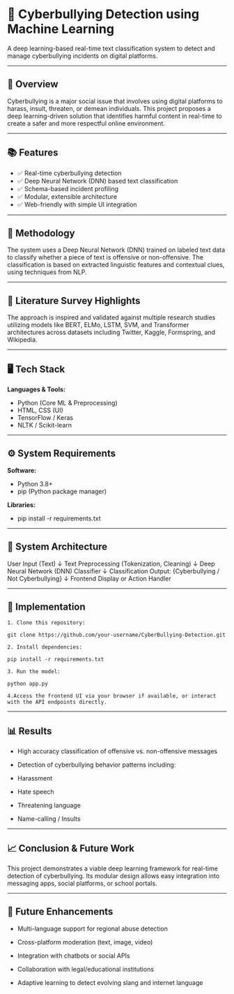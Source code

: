 # 🚨 Cyberbullying Detection using Machine Learning

A deep learning-based real-time text classification system to detect and manage cyberbullying incidents on digital platforms.

---

## 📌 Overview

Cyberbullying is a major social issue that involves using digital platforms to harass, insult, threaten, or demean individuals. This project proposes a deep learning-driven solution that identifies harmful content in real-time to create a safer and more respectful online environment.

---

## 📚 Features

- ✅ Real-time cyberbullying detection
- ✅ Deep Neural Network (DNN) based text classification
- ✅ Schema-based incident profiling
- ✅ Modular, extensible architecture
- ✅ Web-friendly with simple UI integration

---

## 🧠 Methodology

The system uses a Deep Neural Network (DNN) trained on labeled text data to classify whether a piece of text is offensive or non-offensive. The classification is based on extracted linguistic features and contextual clues, using techniques from NLP.

---

## 🔬 Literature Survey Highlights

The approach is inspired and validated against multiple research studies utilizing models like BERT, ELMo, LSTM, SVM, and Transformer architectures across datasets including Twitter, Kaggle, Formspring, and Wikipedia.

---

## 🖥️ Tech Stack

**Languages & Tools:**
- Python (Core ML & Preprocessing)
- HTML, CSS (UI)
- TensorFlow / Keras
- NLTK / Scikit-learn

---

## ⚙️ System Requirements

**Software:**
- Python 3.8+
- pip (Python package manager)

**Libraries:**

- pip install -r requirements.txt

---

## 🧩 System Architecture

User Input (Text)
↓
Text Preprocessing (Tokenization, Cleaning)
↓
Deep Neural Network (DNN) Classifier
↓
Classification Output: {Cyberbullying / Not Cyberbullying}
↓
Frontend Display or Action Handler


---

## 🚀 Implementation

```
1. Clone this repository:

git clone https://github.com/your-username/CyberBullying-Detection.git

2. Install dependencies:

pip install -r requirements.txt

3. Run the model:

python app.py

4.Access the frontend UI via your browser if available, or interact with the API endpoints directly.

```
---

## 📊 Results

- High accuracy classification of offensive vs. non-offensive messages

- Detection of cyberbullying behavior patterns including:

- Harassment

- Hate speech

- Threatening language

- Name-calling / Insults

---

## 📈 Conclusion & Future Work
This project demonstrates a viable deep learning framework for real-time detection of cyberbullying. Its modular design allows easy integration into messaging apps, social platforms, or school portals.

---

## 🔮 Future Enhancements
- Multi-language support for regional abuse detection

- Cross-platform moderation (text, image, video)

- Integration with chatbots or social APIs

- Collaboration with legal/educational institutions

- Adaptive learning to detect evolving slang and internet language


